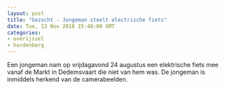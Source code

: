 ```yaml
---
layout: post
title: "Gezocht - Jongeman steelt electrische fiets"
date: Tue, 13 Nov 2018 15:48:00 GMT
categories: 
- overijssel 
- hardenberg 
---
```


Een jongeman nam op vrijdagavond 24 augustus een elektrische fiets mee vanaf de Markt in Dedemsvaart die niet van hem was. De jongeman is inmiddels herkend van de camerabeelden.

